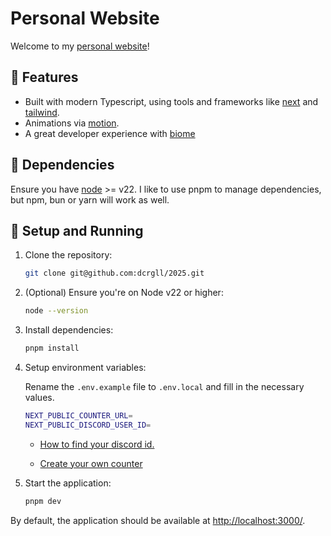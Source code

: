 # Personal Website

Welcome to my [personal website](https://cargill.dev)!

## 🚀 Features

- Built with modern Typescript, using tools and frameworks like [next](https://github.com/vercel/next.js) and [tailwind](https://github.com/tailwindlabs/tailwindcss/).
- Animations via [motion](https://github.com/motiondivision/motion).
- A great developer experience with [biome](https://github.com/biomejs/biome)

## 🔧 Dependencies

Ensure you have [node](https://nodejs.org/) >= v22. I like to use pnpm to manage dependencies, but npm, bun or yarn will work as well.

## 🚀 Setup and Running

1. Clone the repository:

   ```bash
   git clone git@github.com:dcrgll/2025.git
   ```

2. (Optional) Ensure you're on Node v22 or higher:

   ```bash
   node --version
   ```

3. Install dependencies:

   ```bash
   pnpm install
   ```

4. Setup environment variables:

   Rename the `.env.example` file to `.env.local` and fill in the necessary values.

   ```bash
   NEXT_PUBLIC_COUNTER_URL=
   NEXT_PUBLIC_DISCORD_USER_ID=
   ```

   - [How to find your discord id.](https://support.discord.com/hc/en-us/articles/206346498-Where-can-I-find-my-User-Server-Message-ID#h_01HRSTXPS5H5D7JBY2QKKPVKNA)

   - [Create your own counter](https://jasoncameron.dev/abacus/)

5. Start the application:

   ```bash
   pnpm dev
   ```

By default, the application should be available at [http://localhost:3000/](http://localhost:3000/).
